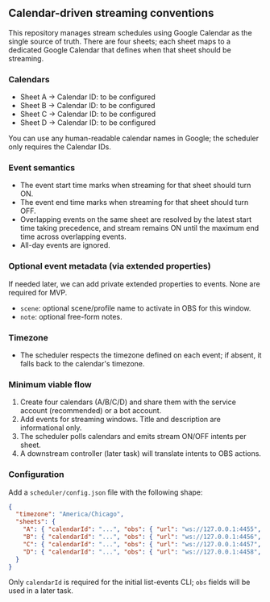 ## Calendar-driven streaming conventions

This repository manages stream schedules using Google Calendar as the single source of truth. There are four sheets; each sheet maps to a dedicated Google Calendar that defines when that sheet should be streaming.

### Calendars
- Sheet A → Calendar ID: to be configured
- Sheet B → Calendar ID: to be configured
- Sheet C → Calendar ID: to be configured
- Sheet D → Calendar ID: to be configured

You can use any human-readable calendar names in Google; the scheduler only requires the Calendar IDs.

### Event semantics
- The event start time marks when streaming for that sheet should turn ON.
- The event end time marks when streaming for that sheet should turn OFF.
- Overlapping events on the same sheet are resolved by the latest start time taking precedence, and stream remains ON until the maximum end time across overlapping events.
- All-day events are ignored.

### Optional event metadata (via extended properties)
If needed later, we can add private extended properties to events. None are required for MVP.
- `scene`: optional scene/profile name to activate in OBS for this window.
- `note`: optional free-form notes.

### Timezone
- The scheduler respects the timezone defined on each event; if absent, it falls back to the calendar's timezone.

### Minimum viable flow
1. Create four calendars (A/B/C/D) and share them with the service account (recommended) or a bot account.
2. Add events for streaming windows. Title and description are informational only.
3. The scheduler polls calendars and emits stream ON/OFF intents per sheet.
4. A downstream controller (later task) will translate intents to OBS actions.

### Configuration
Add a `scheduler/config.json` file with the following shape:

```json
{
  "timezone": "America/Chicago",
  "sheets": {
    "A": { "calendarId": "...", "obs": { "url": "ws://127.0.0.1:4455", "password": "..." } },
    "B": { "calendarId": "...", "obs": { "url": "ws://127.0.0.1:4456", "password": "..." } },
    "C": { "calendarId": "...", "obs": { "url": "ws://127.0.0.1:4457", "password": "..." } },
    "D": { "calendarId": "...", "obs": { "url": "ws://127.0.0.1:4458", "password": "..." } }
  }
}
```

Only `calendarId` is required for the initial list-events CLI; `obs` fields will be used in a later task.


